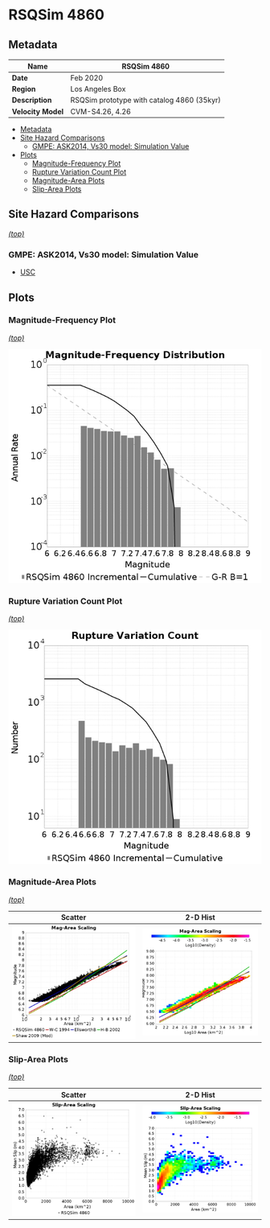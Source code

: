 # RSQSim 4860
## Metadata
| **Name** | RSQSim 4860 |
|-----|-----|
| **Date** | Feb 2020 |
| **Region** | Los Angeles Box |
| **Description** | RSQSim prototype with catalog 4860 (35kyr) |
| **Velocity Model** | CVM-S4.26, 4.26 |

* [Metadata](#metadata)
* [Site Hazard Comparisons](#site-hazard-comparisons)
  * [GMPE: ASK2014, Vs30 model: Simulation Value](#gmpe-ask2014-vs30-model-simulation-value)
* [Plots](#plots)
  * [Magnitude-Frequency Plot](#magnitude-frequency-plot)
  * [Rupture Variation Count Plot](#rupture-variation-count-plot)
  * [Magnitude-Area Plots](#magnitude-area-plots)
  * [Slip-Area Plots](#slip-area-plots)

## Site Hazard Comparisons
*[(top)](#rsqsim-4860)*

### GMPE: ASK2014, Vs30 model: Simulation Value

* [USC](site_hazard_USC_ASK2014_Vs30Simulation/)

## Plots
### Magnitude-Frequency Plot
*[(top)](#rsqsim-4860)*

![MFD](resources/mfd.png)
### Rupture Variation Count Plot
*[(top)](#rsqsim-4860)*

![RV Count](resources/rv_count.png)
### Magnitude-Area Plots
*[(top)](#rsqsim-4860)*

| Scatter | 2-D Hist |
|-----|-----|
| ![MFD Scatter](resources/mag_area.png) | ![MFD Hist](resources/mag_area_hist2D.png) |
### Slip-Area Plots
*[(top)](#rsqsim-4860)*

| Scatter | 2-D Hist |
|-----|-----|
| ![Slip Scatter](resources/slip_area.png) | ![Slip Hist](resources/slip_area_hist2D.png) |
